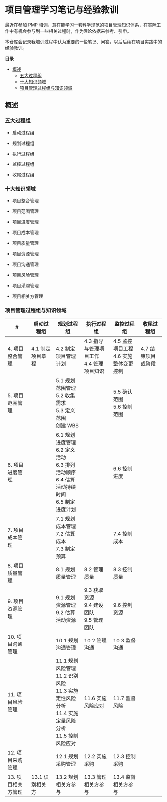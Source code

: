 # 项目管理学习笔记与经验教训

最近在参加 PMP 培训，意在能学习一套科学规范的项目管理知识体系，在实际工作中有机会参与到一些相关过程时，作为理论依据来参考、引申。

本仓库会记录我培训过程中认为重要的一些笔记、问答，以后后续在项目实践中的经验教训。

**目录**

<!-- vim-markdown-toc GFM -->

* [概述](#概述)
    * [五大过程组](#五大过程组)
    * [十大知识领域](#十大知识领域)
    * [项目管理过程组与知识领域](#项目管理过程组与知识领域)

<!-- vim-markdown-toc -->

## 概述

### 五大过程组

* 启动过程组

* 规划过程组

* 执行过程组

* 监控过程组

* 收尾过程组

### 十大知识领域

* 项目整合管理

* 项目范围管理

* 项目进度管理

* 项目成本管理

* 项目质量管理

* 项目资源管理

* 项目沟通管理

* 项目风险管理

* 项目采购管理

* 项目相关方管理

### 项目管理过程组与知识领域

| #                  | 启动过程组       | 规划过程组                                                                                                        | 执行过程组                                       | 监控过程组                                  | 收尾过程组         |
|--------------------|------------------|-------------------------------------------------------------------------------------------------------------------|--------------------------------------------------|---------------------------------------------|--------------------|
| 4. 项目整合管理    | 4.1 制定项目章程 | 4.2 制定项目管理计划                                                                                              | 4.3 指导与管理项目工作<br />4.4 管理项目知识     | 4.5 监控项目工程 <br />4.6 实施整体变更控制 | 4.7 结束项目或阶段 |
| 5. 项目范围管理    |                  | 5.1 规划范围管理<br />5.2 收集需求<br />5.3 定义范围<br />创建 WBS                                                |                                                  | 5.5 确认范围 <br />5.6 控制范围             |                    |
| 6. 项目进度管理    |                  | 6.1 规划进度管理<br />6.2 定义活动 <br />6.3 排列活动顺序<br />6.4 估算活动持续时间<br />6.5 制定进度计划         |                                                  | 6.6 控制进度                                |                    |
| 7. 项目成本管理    |                  | 7.1 规划成本管理<br />7.2 估算成本<br />7.3 制定预算                                                              |                                                  | 7.4 控制成本                                |                    |
| 8. 项目质量管理    |                  | 8.1 规划质量管理                                                                                                  | 8.2 管理质量                                     | 8.3 控制质量                                |                    |
| 9. 项目资源管理    |                  | 9.1 规划资源管理<br />9.2 估算活动资源                                                                            | 9.3 获取资源<br />9.4 建设团队<br />9.5 管理团队 | 9.6 控制资源                                |                    |
| 10. 项目沟通管理   |                  | 10.1 规划沟通管理                                                                                                 | 10.2 管理沟通                                    | 10.3 监督沟通                               |                    |
| 11. 项目风险管理   |                  | 11.1 规划风险管理<br />11.2 识别风险<br />11.3 实施定性风险分析<br />11.4 实施定量风险分析<br />11.5 控制风险应对 | 11.6 实施风险应对                                | 11.7 监督风险                               |                    |
| 12. 项目采购管理   |                  | 12.1 规划采购管理                                                                                                 | 12.2 实施采购                                    | 12.3 控制采购                               |                    |
| 13. 项目相关方管理 | 13.1 识别相关方  | 13.2 规划相关方参与                                                                                               | 13.3 管理相关方参与                              | 13.4 监督相关方参与                         |                    |

